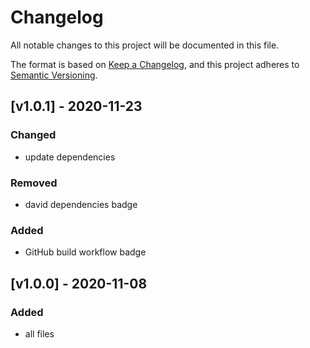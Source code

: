 # Changelog
All notable changes to this project will be documented in this file.

The format is based on [Keep a Changelog](https://keepachangelog.com/en/1.0.0/),
and this project adheres to [Semantic Versioning](https://semver.org/spec/v2.0.0.html).

## [v1.0.1] - 2020-11-23
### Changed
- update dependencies

### Removed
- david dependencies badge

### Added
- GitHub build workflow badge

## [v1.0.0] - 2020-11-08
### Added
- all files